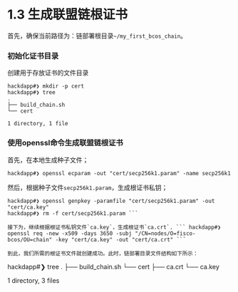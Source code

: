 # 1.3 生成联盟链根证书

首先，确保当前路径为：链部署根目录`~/my_first_bcos_chain`。

### **初始化证书目录**

创建用于存放证书的文件目录

```
hackdapp#❯ mkdir -p cert
hackdapp#❯ tree
.
├── build_chain.sh
└── cert

1 directory, 1 file
```

### 使用openssl命令生成联盟链根证书

首先，在本地生成种子文件；

```
hackdapp#❯ openssl ecparam -out "cert/secp256k1.param" -name secp256k1
```

然后，根据种子文件`secp256k1.param`，生成根证书私钥；

```
hackdapp#❯ openssl genpkey -paramfile "cert/secp256k1.param" -out "cert/ca.key"
hackdapp#❯ rm -f cert/secp256k1.param ```

接下为，继续根据根证书私钥文件`ca.key`，生成根证书`ca.crt`. ``` hackdapp#❯ openssl req -new -x509 -days 3650 -subj "/CN=nodes/O=fisco-bcos/OU=chain" -key "cert/ca.key" -out "cert/ca.crt" ```

到此，我们所需的根证书文件就创建成功。此时，链部署目录文件结构如下所示：

```

hackdapp#❯ tree
.
├── build_chain.sh
└── cert
    ├── ca.crt
    └── ca.key

1 directory, 3 files
```
